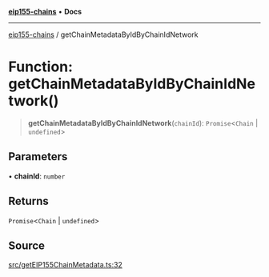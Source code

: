 [**eip155-chains**](../README.md) • **Docs**

***

[eip155-chains](../globals.md) / getChainMetadataByIdByChainIdNetwork

# Function: getChainMetadataByIdByChainIdNetwork()

> **getChainMetadataByIdByChainIdNetwork**(`chainId`): `Promise`\<`Chain` \| `undefined`\>

## Parameters

• **chainId**: `number`

## Returns

`Promise`\<`Chain` \| `undefined`\>

## Source

[src/getEIP155ChainMetadata.ts:32](https://github.com/ivanzzeth/eip155-chains/blob/8a937f89bbbe3657fc80f0fbfa328cd313359581/src/getEIP155ChainMetadata.ts#L32)
